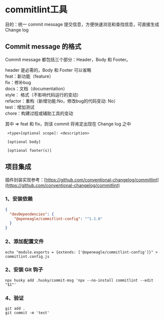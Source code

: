 # commitlint工具

目的：统一 commit message 提交信息，方便快速浏览和查找信息，可直接生成Change log

## Commit message 的格式

Commit message 都包括三个部分：Header，Body 和 Footer。  

header 是必需的，Body 和 Footer 可以省略  
feat：新功能（feature）  
fix：修补bug  
docs：文档（documentation）  
style： 格式（不影响代码运行的变动）  
refactor：重构（新增功能:No，修改bug的代码变动: No）  
test：增加测试  
chore：构建过程或辅助工具的变动  

其中 => feat 和 fix，则该 commit 将肯定出现在 Change log 之中

 ```
  <type>[optional scope]: <description>
 
  [optional body]
 
  [optional footer(s)]
 ```

## 项目集成

插件封装实现参考：[https://github.com/conventional-changelog/commitlint](https://github.com/conventional-changelog/commitlint)

### 1、安装依赖

```json
{
  "devDependencies": {
    "@openeagle/commitlint-config": "^1.1.0"
  }
}
```
### 2、添加配置文件

```shell
echo "module.exports = {extends: ['@openeagle/commitlint-config']}" > commitlint.config.js
```
### 2、安装 Git 钩子

```shell
npx husky add .husky/commit-msg 'npx --no-install commitlint --edit "$1"'
```

### 4、验证

```shell
git add .
git commit -m 'test'
```

